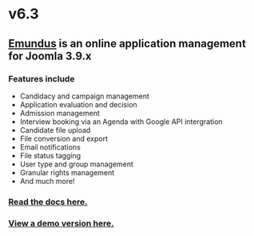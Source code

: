 # v6.3
## [Emundus](https://emundus.fr) is an online application management for Joomla 3.9.x

### Features include
* Candidacy and campaign management
* Application evaluation and decision
* Admission management
* Interview booking via an Agenda with Google API intergration
* Candidate file upload
* File conversion and export
* Email notifications
* File status tagging
* User type and group management
* Granular rights management
* And much more!

### [Read the docs here.](https://www.emundus.fr/ressources/centre-aide)
### [View a demo version here.](http://demo.emundus.io/)

